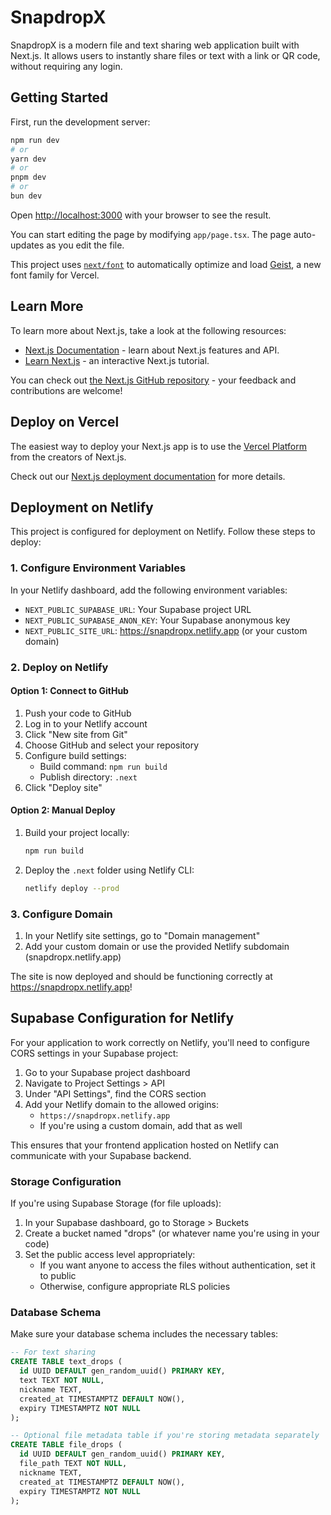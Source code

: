 # SnapdropX

SnapdropX is a modern file and text sharing web application built with Next.js. It allows users to instantly share files or text with a link or QR code, without requiring any login.

## Getting Started

First, run the development server:

```bash
npm run dev
# or
yarn dev
# or
pnpm dev
# or
bun dev
```

Open [http://localhost:3000](http://localhost:3000) with your browser to see the result.

You can start editing the page by modifying `app/page.tsx`. The page auto-updates as you edit the file.

This project uses [`next/font`](https://nextjs.org/docs/app/building-your-application/optimizing/fonts) to automatically optimize and load [Geist](https://vercel.com/font), a new font family for Vercel.

## Learn More

To learn more about Next.js, take a look at the following resources:

- [Next.js Documentation](https://nextjs.org/docs) - learn about Next.js features and API.
- [Learn Next.js](https://nextjs.org/learn) - an interactive Next.js tutorial.

You can check out [the Next.js GitHub repository](https://github.com/vercel/next.js) - your feedback and contributions are welcome!

## Deploy on Vercel

The easiest way to deploy your Next.js app is to use the [Vercel Platform](https://vercel.com/new?utm_medium=default-template&filter=next.js&utm_source=create-next-app&utm_campaign=create-next-app-readme) from the creators of Next.js.

Check out our [Next.js deployment documentation](https://nextjs.org/docs/app/building-your-application/deploying) for more details.

## Deployment on Netlify

This project is configured for deployment on Netlify. Follow these steps to deploy:

### 1. Configure Environment Variables

In your Netlify dashboard, add the following environment variables:

- `NEXT_PUBLIC_SUPABASE_URL`: Your Supabase project URL
- `NEXT_PUBLIC_SUPABASE_ANON_KEY`: Your Supabase anonymous key
- `NEXT_PUBLIC_SITE_URL`: https://snapdropx.netlify.app (or your custom domain)

### 2. Deploy on Netlify

#### Option 1: Connect to GitHub

1. Push your code to GitHub
2. Log in to your Netlify account
3. Click "New site from Git"
4. Choose GitHub and select your repository
5. Configure build settings:
   - Build command: `npm run build`
   - Publish directory: `.next`
6. Click "Deploy site"

#### Option 2: Manual Deploy

1. Build your project locally:
   ```bash
   npm run build
   ```
2. Deploy the `.next` folder using Netlify CLI:
   ```bash
   netlify deploy --prod
   ```

### 3. Configure Domain

1. In your Netlify site settings, go to "Domain management"
2. Add your custom domain or use the provided Netlify subdomain (snapdropx.netlify.app)

The site is now deployed and should be functioning correctly at https://snapdropx.netlify.app!

## Supabase Configuration for Netlify

For your application to work correctly on Netlify, you'll need to configure CORS settings in your Supabase project:

1. Go to your Supabase project dashboard
2. Navigate to Project Settings > API
3. Under "API Settings", find the CORS section
4. Add your Netlify domain to the allowed origins:
   - `https://snapdropx.netlify.app`
   - If you're using a custom domain, add that as well

This ensures that your frontend application hosted on Netlify can communicate with your Supabase backend.

### Storage Configuration

If you're using Supabase Storage (for file uploads):

1. In your Supabase dashboard, go to Storage > Buckets
2. Create a bucket named "drops" (or whatever name you're using in your code)
3. Set the public access level appropriately:
   - If you want anyone to access the files without authentication, set it to public
   - Otherwise, configure appropriate RLS policies

### Database Schema

Make sure your database schema includes the necessary tables:

```sql
-- For text sharing
CREATE TABLE text_drops (
  id UUID DEFAULT gen_random_uuid() PRIMARY KEY,
  text TEXT NOT NULL,
  nickname TEXT,
  created_at TIMESTAMPTZ DEFAULT NOW(),
  expiry TIMESTAMPTZ NOT NULL
);

-- Optional file metadata table if you're storing metadata separately
CREATE TABLE file_drops (
  id UUID DEFAULT gen_random_uuid() PRIMARY KEY,
  file_path TEXT NOT NULL,
  nickname TEXT,
  created_at TIMESTAMPTZ DEFAULT NOW(),
  expiry TIMESTAMPTZ NOT NULL
);
```
